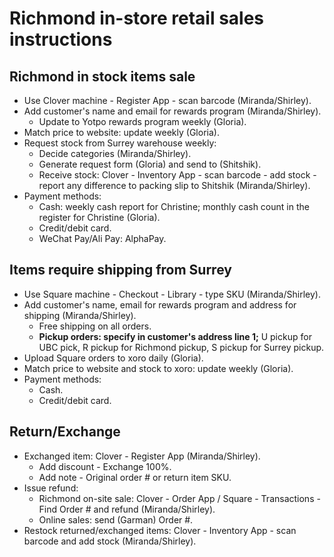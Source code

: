 # Richmond in-store retail sales instructions

## Richmond in stock items sale
- Use Clover machine - Register App - scan barcode (Miranda/Shirley).   
- Add customer's name and email for rewards program (Miranda/Shirley).   
    + Update to Yotpo rewards program weekly (Gloria).         
- Match price to website: update weekly (Gloria).   
- Request stock from Surrey warehouse weekly:   
    + Decide categories (Miranda/Shirley).   
    + Generate request form (Gloria) and send to (Shitshik).     
    + Receive stock: Clover - Inventory App - scan barcode - add stock - report any difference to packing slip to Shitshik (Miranda/Shirley).   
- Payment methods:    
    + Cash: weekly cash report for Christine; monthly cash count in the register for Christine (Gloria).       
    + Credit/debit card.   
    + WeChat Pay/Ali Pay: AlphaPay.   

## Items require shipping from Surrey     
- Use Square machine - Checkout - Library - type SKU (Miranda/Shirley).   
- Add customer's name, email for rewards program and address for shipping (Miranda/Shirley).   
    + Free shipping on all orders.        
    + **Pickup orders: specify in customer's address line 1;** U pickup for UBC pick, R pickup for Richmond pickup, S pickup for Surrey pickup.        
- Upload Square orders to xoro daily (Gloria).       
- Match price to website and stock to xoro: update weekly (Gloria).   
- Payment methods:    
    + Cash.     
    + Credit/debit card.    

## Return/Exchange    
- Exchanged item: Clover - Register App (Miranda/Shirley).           
    + Add discount - Exchange 100%.     
    + Add note - Original order # or return item SKU.        
- Issue refund:   
    + Richmond on-site sale: Clover - Order App / Square - Transactions - Find Order # and refund (Miranda/Shirley).         
    + Online sales: send (Garman) Order #.       
- Restock returned/exchanged items: Clover - Inventory App - scan barcode and add stock (Miranda/Shirley).   


